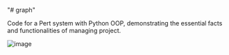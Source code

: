 "# graph" 

Code for a Pert system with Python OOP, demonstrating the essential facts and functionalities of managing project. 

![image](https://user-images.githubusercontent.com/38184193/56473211-798e6280-6470-11e9-96a3-7c2a308dbc5a.png)

